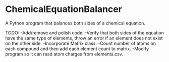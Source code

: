 # ChemicalEquationBalancer
A Python program that balances both sides of a chemical equation.

TODO:
-Add/remove and polish code.
-Verify that both sides of the equation have the same type of elements, throw an error if an element does not exist on the other side.
-Incorporate Matrix class.
-Count number of atoms on each compound and then add each element count to matrix.
-Modify program so it can read atom charges from elements.csv.
